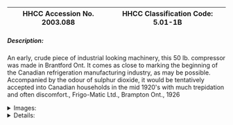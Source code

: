 | **HHCC Accession No. 2003.088** |**HHCC Classification Code:  5.01-1B**|
| ----------- | ----------- |
##### Description:
An early, crude piece of industrial looking machinery, this 50 lb. compressor was made in Brantford Ont. It comes as close to marking the beginning of the Canadian refrigeration manufacturing industry, as may be possible. Accompanied by the odour of sulphur dioxide, it would be tentatively accepted into Canadian households in the mid 1920's with much trepidation and often discomfort., Frigo-Matic Ltd., Brampton Ont., 1926


<details>
	<summary>Images:</summary>
<div class="gallery gallery-wrapper--full" contenteditable="false" data-is-empty="false" data-translation="Add images" data-columns="6">
<figure class="gallery__item"><a href="#DOMAIN_NAME#gallery/5.01-1b.jpg" data-size="768x512"><img src="#DOMAIN_NAME#gallery/5.01-1b-thumbnail.jpg" alt=""></a></figure>
</div>
</details>


<details>
	<summary>Details:</summary>

##### Group:
5.01 Refrigerating and Air Conditioning Compressors - Household

##### Make:
Frigo-Matic

##### Manufacturer:
Frigo-Matic Ltd., Brantford Ont.,

##### Model:


##### Serial No.:


##### Size:
13x8x16'h

##### Weight:
50 lbs.

##### Circa:
1926

##### Rating:
Exhibit, education, and research quality, illustrating the crude beginnings of the Canadian refrigeration industry, as well as the design concepts and construction of compressors in this pioneering period.

##### Patent Date/Number:


##### Provenance:
From York County (York Region) Ontario, once a rich agricultural hinterlands, attracting early settlement in the last years of the 18th century. Located on the north slopes of the Oak Ridges Moraine, within 20 miles of Toronto, the County would also attract early ex-urban development, to be come a wealthy market place for the emerging household and consumer technologies of the early and mid 20th century. 

This artifact was discovered in the 1950's in the used stock of T. H. Oliver, Refrigeration and Electric Sales and Service, Aurora, Ontario, an early worker in the field of agricultural, industrial and consumer technology.

##### Type and Design:
A reciprocating compressor with 2" dia. cylinder and 1 3/4" stroke, equipped with 16" fly wheel weighing 18lbs, it would be a challenge to start with the electric motors of the day.

Designed for use with sulphur dioxide, with a flapper suction valve mounted on the top of the piston and gasketed, discharge, valve plate, it shows the signs of years of corrosion, evident on head bolts.

The bronze bellows, inboard, shaft seal would be a critical aspect of the compressor engineering, keeping the noxious refrigerant in the system and out of the kitchens of the nation.      

Shown here with original fitments, as removed from the job site, the compressor illustrates something of the trade practices of the period. Of interest is the heavy brass service valves with SAE flare connections, illustrating the early development of this standard - which still continues in wide use.   

Prevailing practice of the period was to have the refrigeration mechanic install the condensing unit in the basement. It would then be connected with rolled copper tubing to the cabinet refrigerator, looking much like the icebox, which it had recently replaced.

##### Construction:


##### Material:


##### Special Features:


##### Accessories:


##### Capacities:


##### Performance Characteristics:


##### Operation:


##### Control and Regulation:


##### Targeted Market Segment:


##### Consumer Acceptance:


##### Merchandising:


##### Market Price:


##### Technological Significance:
Manufactured in Brantford, Ontario, it would help to establish Brantford as the "refrigeration capital of Canada", starting in the early years of the 20th century.

##### Industrial Significance:
While the name "Frigo-Matic" would not echo down through the years, as have the names of other pioneers of the period such as Kelvinator and Frigidaire, it was none-the-less an important marker in the history of the Canadian HVACR industry.

##### Socio-economic Significance:


##### Socio-cultural Significance:
The household refrigerator of the 1920's was a prerogative of Canada's economic and social elite, this compressor being used in an estate home in York County [York Region] north of Toronto in the mid 1920's through early 30's.

##### Donor:
G. Leslie Oliver, The T. H. Oliver HVACR Collection

##### HHCC Storage Location:


##### Tracking:


##### Bibliographic References:


##### Notes:


##### Related Reports:
A Celebration Of Canadian HVACR Technology Canada's First Half Century, 1900 To 1950.  A Special Exhibit Of Historic Artifacts Prepared For The CMX 2002 Show
Toronto, March 21-23, 2002, Catalogue, HVACR Heritage Centre Canada, Sponsored     by The Founding Committee
</details>
